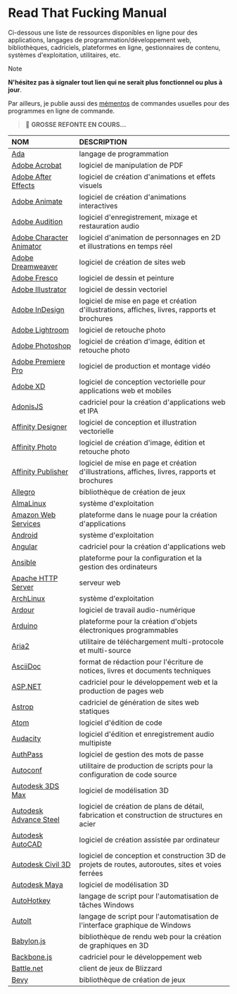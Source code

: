 # Read That Fucking Manual

Ci-dessous une liste de ressources disponibles en ligne pour des applications, langages de programmation/développement web, bibliothèques, cadriciels, plateformes en ligne, gestionnaires de contenu, systèmes d'exploitation, utilitaires, etc.

> [!NOTE]
> **N'hésitez pas à signaler tout lien qui ne serait plus fonctionnel ou plus à jour**.

Par ailleurs, je publie aussi des [mémentos](https://github.com/jasonchampagne/FindMyDoc/tree/master/mementos) de commandes usuelles pour des programmes en ligne de commande.

> 📛 **GROSSE REFONTE EN COURS...**

|NOM|DESCRIPTION|
|:--|:--|
|[Ada](https://www.adacore.com/documentation)|langage de programmation|
|[Adobe Acrobat](https://helpx.adobe.com/fr/acrobat/user-guide.html)|logiciel de manipulation de PDF|
|[Adobe After Effects](https://helpx.adobe.com/fr/after-effects/user-guide.html)|logiciel de création d'animations et effets visuels|
|[Adobe Animate](https://helpx.adobe.com/fr/animate/user-guide.html)|logiciel de création d'animations interactives|
|[Adobe Audition](https://helpx.adobe.com/fr/audition/user-guide.html)|logiciel d'enregistrement, mixage et restauration audio|
|[Adobe Character Animator](https://helpx.adobe.com/fr/adobe-character-animator/user-guide.html)|logiciel d'animation de personnages en 2D et illustrations en temps réel|
|[Adobe Dreamweaver](https://helpx.adobe.com/fr/dreamweaver/user-guide.html)|logiciel de création de sites web|
|[Adobe Fresco](https://helpx.adobe.com/fr/fresco/user-guide.html)|logiciel de dessin et peinture|
|[Adobe Illustrator](https://helpx.adobe.com/fr/illustrator/user-guide.html)|logiciel de dessin vectoriel|
|[Adobe InDesign](https://helpx.adobe.com/fr/indesign/user-guide.html)|logiciel de mise en page et création d'illustrations, affiches, livres, rapports et brochures|
|[Adobe Lightroom](https://helpx.adobe.com/fr/lightroom-cc/user-guide.html)|logiciel de retouche photo|
|[Adobe Photoshop](https://helpx.adobe.com/fr/photoshop/user-guide.html)|logiciel de création d'image, édition et retouche photo|
|[Adobe Premiere Pro](https://helpx.adobe.com/fr/premiere-pro/user-guide.html)|logiciel de production et montage vidéo|
|[Adobe XD](https://helpx.adobe.com/fr/xd/user-guide.html)|logiciel de conception vectorielle pour applications web et mobiles|
|[AdonisJS](https://docs.adonisjs.com/guides/introduction)|cadriciel pour la création d'applications web et IPA|
|[Affinity Designer](https://affinity.serif.com/fr/learn/designer/desktop)|logiciel de conception et illustration vectorielle|
|[Affinity Photo](https://affinity.serif.com/fr/learn/photo/desktop)|logiciel de création d'image, édition et retouche photo|
|[Affinity Publisher](https://affinity.serif.com/fr/learn/publisher/desktop)|logiciel de mise en page et création d'illustrations, affiches, livres, rapports et brochures|
|[Allegro](https://www.allegro.cc/manual/5)|bibliothèque de création de jeux|
|[AlmaLinux](https://wiki.almalinux.org)|système d'exploitation|
|[Amazon Web Services](https://docs.aws.amazon.com)|plateforme dans le nuage pour la création d'applications|
|[Android](https://developer.android.com/guide)|système d'exploitation|
|[Angular](https://angular.io/docs)|cadriciel pour la création d'applications web|
|[Ansible](https://docs.ansible.com/ansible/latest/index.html)|plateforme pour la configuration et la gestion des ordinateurs|
|[Apache HTTP Server](https://httpd.apache.org/docs)|serveur web|
|[ArchLinux](https://wiki.archlinux.org/title/Main_page_(Fran%C3%A7ais))|système d'exploitation|
|[Ardour](https://manual.ardour.org/toc)|logiciel de travail audio-numérique|
|[Arduino](https://www.arduino.cc/reference)|plateforme pour la création d'objets électroniques programmables|
|[Aria2](https://aria2.github.io/manual/en/html/index.html)|utilitaire de téléchargement multi-protocole et multi-source|
|[AsciiDoc](https://docs.asciidoctor.org/asciidoc/latest)|format de rédaction pour l'écriture de notices, livres et documents techniques|
|[ASP.NET](https://learn.microsoft.com/fr-fr/aspnet/core)|cadriciel pour le développement web et la production de pages web|
|[Astrop](https://docs.astro.build/fr)|cadriciel de génération de sites web statiques|
|[Atom](https://flight-manual.atom-editor.cc)|logiciel d'édition de code|
|[Audacity](https://manual.audacityteam.org/index.html)|logiciel d'édition et enregistrement audio multipiste|
|[AuthPass](https://authpass.app/docs)|logiciel de gestion des mots de passe|
|[Autoconf](https://www.gnu.org/savannah-checkouts/gnu/autoconf/manual/autoconf-2.72/index.html)|utilitaire de production de scripts pour la configuration de code source|
|[Autodesk 3DS Max](https://help.autodesk.com/FRA/#A-B)|logiciel de modélisation 3D|
|[Autodesk Advance Steel](https://help.autodesk.com/FRA/#A-B)|logiciel de création de plans de détail, fabrication et construction de structures en acier|
|[Autodesk AutoCAD](https://help.autodesk.com/FRA/#A-B)|logiciel de création assistée par ordinateur|
|[Autodesk Civil 3D](https://help.autodesk.com/FRA/#C-H)|logiciel de conception et construction 3D de projets de routes, autoroutes, sites et voies ferrées|
|[Autodesk Maya](https://www.autodesk.com/support/technical/article/caas/tsarticles/ts/lC3jaffqnWFyQoLPEPm7n.html)|logiciel de modélisation 3D|
|[AutoHotkey](https://www.autohotkey.com/docs)|langage de script pour l'automatisation de tâches Windows|
|[AutoIt](https://www.autoitscript.com/autoit3/docs)|langage de script pour l'automatisation de l'interface graphique de Windows|
|[Babylon.js](https://doc.babylonjs.com)|bibliothèque de rendu web pour la création de graphiques en 3D|
|[Backbone.js](https://backbonejs.org)|cadriciel pour le développement web|
|[Battle.net](https://develop.battle.net/documentation/battle-net/oauth-apis)|client de jeux de Blizzard|
|[Bevy](https://bevyengine.org/learn/quick-start/introduction)|bibliothèque de création de jeux|
